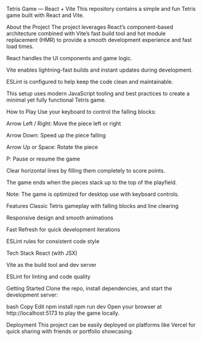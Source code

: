 Tetris Game — React + Vite
This repository contains a simple and fun Tetris game built with React and Vite.

About the Project
The project leverages React’s component-based architecture combined with Vite’s fast build tool and hot module replacement (HMR) to provide a smooth development experience and fast load times.

React handles the UI components and game logic.

Vite enables lightning-fast builds and instant updates during development.

ESLint is configured to help keep the code clean and maintainable.

This setup uses modern JavaScript tooling and best practices to create a minimal yet fully functional Tetris game.

How to Play
Use your keyboard to control the falling blocks:

Arrow Left / Right: Move the piece left or right

Arrow Down: Speed up the piece falling

Arrow Up or Space: Rotate the piece

P: Pause or resume the game

Clear horizontal lines by filling them completely to score points.

The game ends when the pieces stack up to the top of the playfield.

Note: The game is optimized for desktop use with keyboard controls.

Features
Classic Tetris gameplay with falling blocks and line clearing

Responsive design and smooth animations

Fast Refresh for quick development iterations

ESLint rules for consistent code style

Tech Stack
React (with JSX)

Vite as the build tool and dev server

ESLint for linting and code quality

Getting Started
Clone the repo, install dependencies, and start the development server:

bash
Copy
Edit
npm install
npm run dev
Open your browser at http://localhost:5173 to play the game locally.

Deployment
This project can be easily deployed on platforms like Vercel for quick sharing with friends or portfolio showcasing.